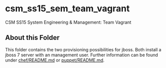 # csm_ss15_sem_team_vagrant
CSM SS15 System Engineering &amp; Management: Team Vagrant

## About this Folder
This folder contains the two provisioning possibilities for jboss. Both install a jboss 7 server with an management user. Further information can be found under [chef/README.md](chef/README.md) or [puppet/README.md](puppet/README.md).

